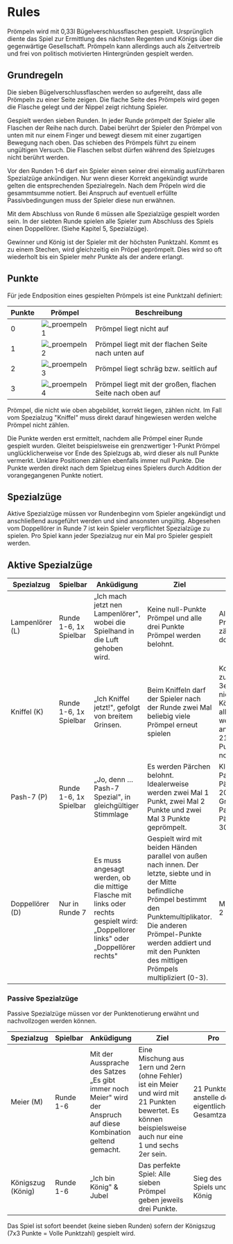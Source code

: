 # Rules

Prömpeln wird mit 0,33l Bügelverschlussflaschen gespielt. Ursprünglich diente das Spiel zur Ermittlung des nächsten Regenten und Königs über die gegenwärtige Gesellschaft. Prömpeln kann allerdings auch als Zeitvertreib und frei von politisch motivierten Hintergründen gespielt werden.

## Grundregeln

Die sieben Bügelverschlussflaschen werden so aufgereiht, dass alle Prömpeln zu einer Seite zeigen.
Die flache Seite des Prömpels wird gegen die Flasche gelegt und der Nippel zeigt richtung Spieler.

Gespielt werden sieben Runden. In jeder Runde prömpelt der Spieler alle Flaschen der Reihe nach durch.
Dabei berührt der Spieler den Prömpel von unten mit nur einem Finger und bewegt diesem mit einer zugartigen Bewegung nach oben.
Das schieben des Prömpels führt zu einem ungültigen Versuch. Die Flaschen selbst dürfen während des Spielzuges nicht berührt werden.

Vor den Runden 1-6 darf ein Spieler einen seiner drei einmalig ausführbaren Spezialzüge ankündigen.
Nur wenn dieser Korrekt angekündigt wurde gelten die entsprechenden Spezialregeln.
Nach dem Pröpeln wird die gesammtsumme notiert.
Bei Anspruch auf eventuell erfüllte Passivbedingungen muss der Spieler diese nun erwähnen.

Mit dem Abschluss von Runde 6 müssen alle Spezialzüge gespielt worden sein.
In der siebten Runde spielen alle Spieler zum Abschluss des Spiels einen Doppellörer. (Siehe Kapitel 5, Spezialzüge).

Gewinner und König ist der Spieler mit der höchsten Punktzahl.
Kommt es zu einem Stechen, wird gleichzeitig ein Pröpel geprömpelt.
Dies wird so oft wiederholt bis ein Spieler mehr Punkte als der andere erlangt.

## Punkte

Für jede Endposition eines gespielten Prömpels ist eine Punktzahl definiert:

| Punkte   | Prömpel                         | Beschreibung                                              |
|----------|---------------------------------|-----------------------------------------------------------|
| 0 | ![_proempeln1](_proempeln1.png) | Prömpel liegt nicht auf                                   |
| 1 | ![_proempeln2](_proempeln2.png) | Prömpel liegt mit der flachen Seite nach unten auf        |
| 2 | ![_proempeln3](_proempeln3.png) | Prömpel liegt schräg bzw. seitlich auf                    |
| 3 | ![_proempeln4](_proempeln4.png) | Prömpel liegt mit der großen, flachen Seite nach oben auf |

Prömpel, die nicht wie oben abgebildet, korrekt liegen, zählen nicht.
Im Fall vom Spezialzug "Kniffel" muss direkt darauf hingewiesen werden welche Prömpel nicht zählen.

Die Punkte werden erst ermittelt, nachdem alle Prömpel einer Runde gespielt wurden.
Gleitet beispielsweise ein grenzwertiger 1-Punkt Prömpel unglücklicherweise vor Ende des Spielzugs ab, wird dieser als null Punkte vermerkt.
Unklare Positionen zählen ebenfalls immer null Punkte.
Die Punkte werden direkt nach dem Spielzug eines Spielers durch Addition der vorangegangenen Punkte notiert.

## Spezialzüge

Aktive Spezialzüge müssen vor Rundenbeginn vom Spieler angekündigt und anschließend ausgeführt werden und sind ansonsten ungültig.
Abgesehen vom Doppellörer in Runde 7 ist kein Spieler verpflichtet Spezialzüge zu spielen.
Pro Spiel kann jeder Spezialzug nur ein Mal pro Spieler gespielt werden.

## Aktive Spezialzüge

| Spezialzug      | Spielbar               | Anküdigung                                                                                                                         | Ziel                                                                                                                                                                                                                                                              | Pro                                                                                                    | Con                             |
|-----------------|------------------------|------------------------------------------------------------------------------------------------------------------------------------|-------------------------------------------------------------------------------------------------------------------------------------------------------------------------------------------------------------------------------------------------------------------|--------------------------------------------------------------------------------------------------------|---------------------------------|
| Lampenlörer (L) | Runde 1-6, 1x Spielbar | „Ich mach jetzt nen Lampenlörer", wobei die Spielhand in die Luft gehoben wird.                                                    | Keine null-Punkte Prömpel und alle drei Punkte Prömpel werden belohnt.                                                                                                                                                                                            | Alle 3er Prömpel zählen doppelt                                                                        | Alle 0er Prömpel zählen minus 3 |
| Kniffel (K)     | Runde 1-6, 1x Spielbar | „Ich Kniffel jetzt!", gefolgt von breitem Grinsen.                                                                                 | Beim Kniffeln darf der Spieler nach der Runde zwei Mal beliebig viele Prömpel erneut spielen                                                                                                                                                                      | Kommt es zu sieben 3ern gilt nicht der Königszug; allerdings werden anstelle von 21, 30 Punkte notiert | N/A, alle Punkte zählen         |
| Pash-7 (P)      | Runde 1-6, 1x Spielbar | „Jo, denn … Pash-7 Spezial", in gleichgültiger Stimmlage                                                                           | Es werden Pärchen belohnt. Idealerweise werden zwei Mal 1 Punkt, zwei Mal 2 Punkte und zwei Mal 3 Punkte geprömpelt.                                                                                                                                                                                               | Kleiner Pasch: 2 Pärchen = 20 Punkte; Großer Pasch: 3 Pärchen = 30 Punkte      | N/A, alle Punkte zählen         |
| Doppellörer (D) | Nur in Runde 7         | Es muss angesagt werden, ob die mittige Flasche mit links oder rechts gespielt wird: „Doppellorer links" oder „Doppellörer rechts" | Gespielt wird mit beiden Händen parallel von außen nach innen. Der letzte, siebte und in der Mitte befindliche Prömpel bestimmt den Punktemultiplikator. Die anderen Prömpel-Punkte werden addiert und mit den Punkten des mittigen Prömpels multipliziert (0-3). | Mulitplikator 2 bzw 3                                                                                  | Mulitplikator 0 macht diese Runde Punktelos          |

### Passive Spezialzüge

Passive Spezialzüge müssen vor der Punktenotierung erwähnt und nachvollzogen werden können.

| Spezialzug        | Spielbar  | Anküdigung                                                                                                        | Ziel                                                                                                                                                       | Pro                                             |
|-------------------|-----------|-------------------------------------------------------------------------------------------------------------------|------------------------------------------------------------------------------------------------------------------------------------------------------------|-------------------------------------------------|
| Meier  (M)        | Runde 1-6 | Mit der Aussprache des Satzes „Es gibt immer noch Meier" wird der Anspruch auf diese Kombination geltend gemacht. | Eine Mischung aus 1ern und 2ern (ohne Fehler) ist ein Meier und wird mit 21 Punkten bewertet. Es können beispielsweise auch nur eine 1 und sechs 2er sein. | 21 Punkte anstelle der eigentlichen Gesamtzahl. |
| Königszug (König) | Runde 1-6 | „Ich bin König" & Jubel                                                                                           | Das perfekte Spiel: Alle sieben Prömpel geben jeweils drei Punkte.                                                                                         | Sieg des Spiels und König                       |

Das Spiel ist sofort beendet (keine sieben Runden) sofern der Königszug (7x3 Punkte = Volle Punktzahl) gespielt wird.
